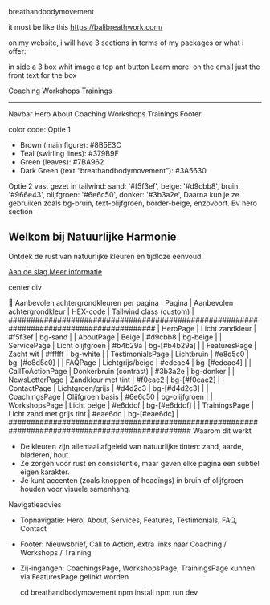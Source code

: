  breathandbodymovement 

it most be like this https://balibreathwork.com/

on my website, i will have 3 sections in terms of my packages or what i offer: 

in side a 3 box whit image a top ant button Learn more. 
on the email just the front text for the box

Coaching 
Workshops 
Trainings 


********************
Navbar
Hero 
About 
Coaching 
Workshops 
Trainings 
Footer

color code:
Optie 1
- Brown (main figure): #8B5E3C
- Teal (swirling lines): #379B9F
- Green (leaves): #7BA962
- Dark Green (text “breathandbodymovement”): #3A5630

Optie 2 vast gezet in tailwind:
sand: '#f5f3ef',
        beige: '#d9cbb8',
        bruin: '#966e43',
        olijfgroen: '#6e6c50',
        donker: '#3b3a2e',
Daarna kun je ze gebruiken zoals bg-bruin, text-olijfgroen, border-beige, enzovoort.
Bv hero section
<section class="bg-sand text-donker py-20 px-6">
  <div class="max-w-4xl mx-auto text-center">
    <h1 class="text-4xl md:text-5xl font-bold mb-6 text-bruin">
      Welkom bij Natuurlijke Harmonie
    </h1>
    <p class="text-lg md:text-xl mb-8 text-olijfgroen">
      Ontdek de rust van natuurlijke kleuren en tijdloze eenvoud.
    </p>
    <div class="flex justify-center gap-4">
      <a href="#start" class="bg-bruin text-white px-6 py-3 rounded-md hover:bg-[#7a5835] transition">
        Aan de slag
      </a>
      <a href="#meer" class="border-2 border-olijfgroen text-olijfgroen px-6 py-3 rounded-md hover:bg-olijfgroen hover:text-white transition">
        Meer informatie
      </a>
    </div>
  </div>
</section>

center div <div className="min-h-screen flex items-center justify-center ">

🎨 Aanbevolen achtergrondkleuren per pagina
| Pagina | Aanbevolen achtergrondkleur | HEX-code | Tailwind class (custom) | 
#########################################################################################
| HeroPage | Licht zandkleur | #f5f3ef | bg-sand | 
| AboutPage | Beige | #d9cbb8 | bg-beige | 
| ServicePage | Licht olijfgroen | #b4b29a | bg-[#b4b29a] | 
| FeaturesPage | Zacht wit | #ffffff | bg-white | 
| TestimonialsPage | Lichtbruin | #e8d5c0 | bg-[#e8d5c0] | 
| FAQPage | Lichtgrijs/beige | #edeae4 | bg-[#edeae4] | 
| CallToActionPage | Donkerbruin (contrast) | #3b3a2e | bg-donker | 
| NewsLetterPage | Zandkleur met tint | #f0eae2 | bg-[#f0eae2] | 
| ContactPage | Lichtgroen/grijs | #d4d2c3 | bg-[#d4d2c3] | 
| CoachingsPage | Olijfgroen basis | #6e6c50 | bg-olijfgroen | 
| WorkshopsPage | Licht beige | #e6ddcf | bg-[#e6ddcf] | 
| TrainingsPage | Licht zand met grijs tint | #eae6dc | bg-[#eae6dc] | 
#################################################################################################
Waarom dit werkt
- De kleuren zijn allemaal afgeleid van natuurlijke tinten: zand, aarde, bladeren, hout.
- Ze zorgen voor rust en consistentie, maar geven elke pagina een subtiel eigen karakter.
- Je kunt accenten (zoals knoppen of headings) in bruin of olijfgroen houden voor visuele samenhang.

Navigatieadvies
- Topnavigatie: Hero, About, Services, Features, Testimonials, FAQ, Contact
- Footer: Nieuwsbrief, Call to Action, extra links naar Coaching / Workshops / Training
- Zij-ingangen: CoachingsPage, WorkshopsPage, TrainingsPage kunnen via FeaturesPage gelinkt worden


  cd breathandbodymovement
  npm install
  npm run dev
